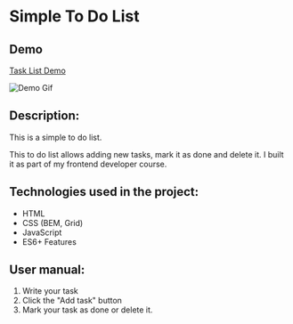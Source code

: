 # Simple To Do List

## Demo
[Task List Demo](https://dawid-noszczynski.github.io/Tasks-List/)

![Demo Gif](https://drive.google.com/uc?export=download&id=1jq3_SNcXKdgblo3Y4o_T7i7FF0Ka4IsJ)

## Description:

This is a simple to do list. 

This to do list allows adding new tasks, mark it as done and delete it. 
I built it as part of my frontend developer course.

## Technologies used in the project: 

- HTML
- CSS (BEM, Grid) 
- JavaScript
- ES6+ Features

## User manual: 

1.  Write your task 
2. Click the "Add task" button 
3. Mark your task as done or delete it. 
